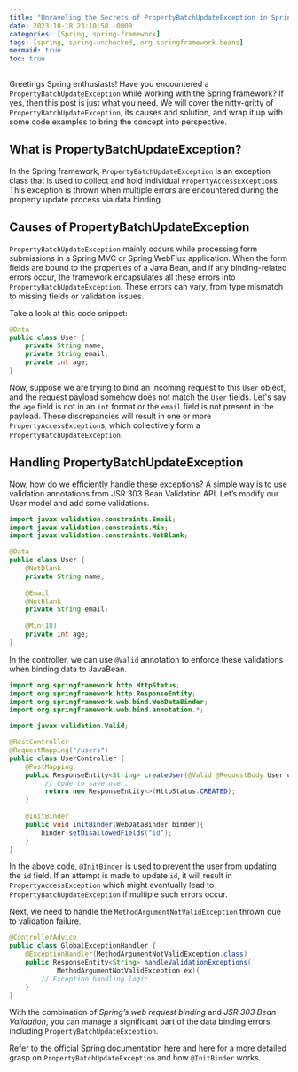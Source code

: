 ```yaml
---
title: "Unraveling the Secrets of PropertyBatchUpdateException in Spring Framework "
date: 2023-10-18 23:10:58 -0000
categories: [Spring, spring-framework]
tags: [spring, spring-unchecked, org.springframework.beans]
mermaid: true
toc: true
---
```



Greetings Spring enthusiasts! Have you encountered a `PropertyBatchUpdateException` while working with the Spring framework? If yes, then this post is just what you need. We will cover the nitty-gritty of `PropertyBatchUpdateException`, its causes and solution, and wrap it up with some code examples to bring the concept into perspective.

## What is PropertyBatchUpdateException?

In the Spring framework, `PropertyBatchUpdateException` is an exception class that is used to collect and hold individual `PropertyAccessException`s. This exception is thrown when multiple errors are encountered during the property update process via data binding.

## Causes of PropertyBatchUpdateException

`PropertyBatchUpdateException` mainly occurs while processing form submissions in a Spring MVC or Spring WebFlux application. When the form fields are bound to the properties of a Java Bean, and if any binding-related errors occur, the framework encapsulates all these errors into `PropertyBatchUpdateException`. These errors can vary, from type mismatch to missing fields or validation issues.

Take a look at this code snippet:

```java
@Data
public class User {
    private String name;
    private String email;
    private int age;
}
```

Now, suppose we are trying to bind an incoming request to this `User` object, and the request payload somehow does not match the `User` fields. Let's say the `age` field is not in an `int` format or the `email` field is not present in the payload. These discrepancies will result in one or more `PropertyAccessException`s, which collectively form a `PropertyBatchUpdateException`.

## Handling PropertyBatchUpdateException

Now, how do we efficiently handle these exceptions? A simple way is to use validation annotations from JSR 303 Bean Validation API. Let’s modify our User model and add some validations.

```java
import javax.validation.constraints.Email;
import javax.validation.constraints.Min;
import javax.validation.constraints.NotBlank;

@Data
public class User {
    @NotBlank
    private String name;
    
    @Email
    @NotBlank
    private String email;
    
    @Min(18)
    private int age;
}
```

In the controller, we can use `@Valid` annotation to enforce these validations when binding data to JavaBean.

```java
import org.springframework.http.HttpStatus;
import org.springframework.http.ResponseEntity;
import org.springframework.web.bind.WebDataBinder;
import org.springframework.web.bind.annotation.*;

import javax.validation.Valid;

@RestController
@RequestMapping("/users")
public class UserController {
    @PostMapping
    public ResponseEntity<String> createUser(@Valid @RequestBody User user){
         // Code to save user.
         return new ResponseEntity<>(HttpStatus.CREATED);
    }
    
    @InitBinder
    public void initBinder(WebDataBinder binder){
        binder.setDisallowedFields("id");
    }
}
```
In the above code, `@InitBinder` is used to prevent the user from updating the `id` field. If an attempt is made to update `id`, it will result in `PropertyAccessException` which might eventually lead to `PropertyBatchUpdateException` if multiple such errors occur.

Next, we need to handle the `MethodArgumentNotValidException` thrown due to validation failure.

```java
@ControllerAdvice
public class GlobalExceptionHandler {
    @ExceptionHandler(MethodArgumentNotValidException.class)
    public ResponseEntity<String> handleValidationExceptions(
            MethodArgumentNotValidException ex){
        // Exception handling logic
    }
}
```
With the combination of *Spring’s web request binding* and *JSR 303 Bean Validation*, you can manage a significant part of the data binding errors, including `PropertyBatchUpdateException`.

Refer to the official Spring documentation [here](https://docs.spring.io/spring-framework/docs/current/reference/html/core.html#beans) and [here](https://docs.spring.io/spring-framework/docs/current/reference/html/web.html#mvc-ann-initbinder) for a more detailed grasp on `PropertyBatchUpdateException` and how `@InitBinder` works.
